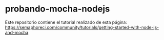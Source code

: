 # probando-mocha-nodejs
Este repositorio contiene el tutorial realizado de esta página: https://semaphoreci.com/community/tutorials/getting-started-with-node-js-and-mocha
